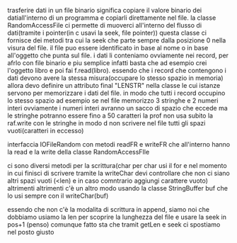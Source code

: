 trasferire dati in un file binario significa copiare il valore binario dei datiall'interno di un programma e copiarli direttamente nel file.
la classe RandomAccessFile ci permette di muoverci all'interno del flusso di dati(tramite i pointer(in c usavi la seek, file pointer))
questa classe ci fornisce dei metodi tra cui la seek che parte sempre dalla posizione 0 nella visura del file. il file puo essere identificato in base al nome o in base all'oggetto che punta sul file.
i dati li conteniamo ovviamente nei record, per afrlo con file binario e piu semplice infatti basta che ad esempio crei l'oggetto libro e poi fai f.read(libro).
essendo che i record che contengono i dati devono avere la stessa misura(occupare lo stesso spazio in memoria) allora devo definire un attributo final "LENSTR" nella classe le cui istanze servono per memorizzare i dati del file. in modo che tutti i record occupino lo stesso spazio ad esempio se nel file memorizzo 3 stringhe e 2 numeri interi ovviamente i numeri interi avranno un sacco di spazio che eccede ma le stringhe potranno essere fino a 50 caratteri
la prof non usa subito la raf.write con le stringhe in modo d  non scrivere nel file tutti gli spazi vuoti(caratteri in eccesso)

interfaccia IOFileRandom con metodi readFR e writeFR che all'interno hanno la read e la write della classe RandomAccessFIle

ci sono diversi metodi per la scrittura(char per char usi il for e nel momento in cui finisci di scrivere tramite la writeChar devi controllare che non ci siano altri spazi vuoti (<len) e in caso comntrario aggiungi carattere vuoto)
altrimenti
altrimenti c'è un altro modo usando la classe StringBuffer buf che lo usi sempre con il writeChar(buf)

essendo che non c'è la modalita di scrittura in append, siamo noi che dobbiamo  usiamo la len per scoprire la lunghezza del file e usare la seek in pos+1 (penso) comunque fatto sta che tramit getLen e seek ci spostiamo nel posto giusto


